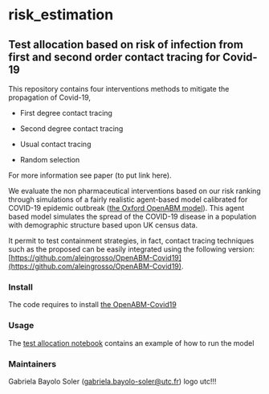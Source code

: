 # risk_estimation
## Test allocation based on risk of infection from first and second order contact tracing for Covid-19

This repository contains four interventions methods to mitigate the propagation of Covid-19, 

 - First degree contact tracing
* Second degree contact tracing
+ Usual contact tracing
- Random selection

For more information see paper (to put link here). 
  
 We evaluate the non pharmaceutical interventions based on our risk ranking through simulations of a fairly realistic agent-based model calibrated for COVID-19 epidemic outbreak ([the Oxford OpenABM model](https://github.com/BDI-pathogens/OpenABM-Covid19)). 
 This agent based model simulates the spread of the COVID-19 disease in a population with demographic structure based upon UK census data.  
 
 It permit to test containment strategies, in fact, contact tracing techniques such as the proposed can be easily integrated using the following version: [https://github.com/aleingrosso/OpenABM-Covid19](https://github.com/aleingrosso/OpenABM-Covid19). 

### Install
The code requires to install [the OpenABM-Covid19](https://github.com/aleingrosso/OpenABM-Covid19)

### Usage
The [test allocation notebook](https://github.com/gbayolo26/intervention_strategies/blob/main/Test_allocation.ipynb) contains an example of how to run the model

### Maintainers
Gabriela Bayolo Soler (gabriela.bayolo-soler@utc.fr)
 logo utc!!!
